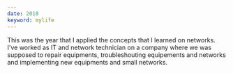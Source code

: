 ```yaml
---
date: 2018
keyword: mylife
---
```


This was the year that I applied the concepts that I learned on networks. I've worked as IT and network technician on a company where we was supposed to repair equipments, troubleshouting equipements and networks and implementing new equipments and small networks.
